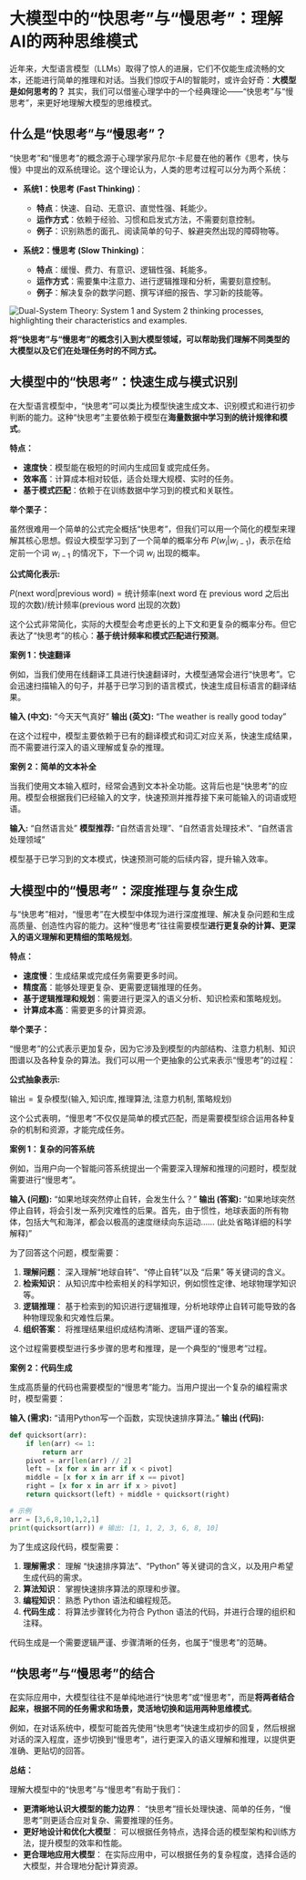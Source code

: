 
# 大模型中的“快思考”与“慢思考”：理解AI的两种思维模式

近年来，大型语言模型（LLMs）取得了惊人的进展，它们不仅能生成流畅的文本，还能进行简单的推理和对话。当我们惊叹于AI的智能时，或许会好奇：**大模型是如何思考的？**  其实，我们可以借鉴心理学中的一个经典理论——“快思考”与“慢思考”，来更好地理解大模型的思维模式。

## 什么是“快思考”与“慢思考”？

“快思考”和“慢思考”的概念源于心理学家丹尼尔·卡尼曼在他的著作《思考，快与慢》中提出的双系统理论。这个理论认为，人类的思考过程可以分为两个系统：

*   **系统1：快思考 (Fast Thinking)**：
    *   **特点**：快速、自动、无意识、直觉性强、耗能少。
    *   **运作方式**：依赖于经验、习惯和启发式方法，不需要刻意控制。
    *   **例子**：识别熟悉的面孔、阅读简单的句子、躲避突然出现的障碍物等。

*   **系统2：慢思考 (Slow Thinking)**：
    *   **特点**：缓慢、费力、有意识、逻辑性强、耗能多。
    *   **运作方式**：需要集中注意力、进行逻辑推理和分析，需要刻意控制。
    *   **例子**：解决复杂的数学问题、撰写详细的报告、学习新的技能等。

![Dual-System Theory: System 1 and System 2 thinking processes, highlighting their characteristics and examples.](BigModel/Thinking/Thinking.png)

**将“快思考”与“慢思考”的概念引入到大模型领域，可以帮助我们理解不同类型的大模型以及它们在处理任务时的不同方式。**

## 大模型中的“快思考”：快速生成与模式识别

在大型语言模型中，“快思考”可以类比为模型快速生成文本、识别模式和进行初步判断的能力。这种“快思考”主要依赖于模型在**海量数据中学习到的统计规律和模式**。

**特点：**

*   **速度快**：模型能在极短的时间内生成回复或完成任务。
*   **效率高**：计算成本相对较低，适合处理大规模、实时的任务。
*   **基于模式匹配**：依赖于在训练数据中学习到的模式和关联性。

**举个栗子：**

虽然很难用一个简单的公式完全概括“快思考”，但我们可以用一个简化的模型来理解其核心思想。假设大模型学习到了一个简单的概率分布 $P(w_i | w_{i-1})$，表示在给定前一个词 $w_{i-1}$ 的情况下，下一个词 $w_i$ 出现的概率。

**公式简化表示:**

$P(\text{next word} | \text{previous word}) = \text{统计频率}(\text{next word} \text{ 在 } \text{ previous word } \text{ 之后出现的次数}) / \text{统计频率}(\text{previous word} \text{ 出现的次数})$

这个公式非常简化，实际的大模型会考虑更长的上下文和更复杂的概率分布。但它表达了“快思考”的核心：**基于统计频率和模式匹配进行预测**。

**案例 1：快速翻译**

例如，当我们使用在线翻译工具进行快速翻译时，大模型通常会进行“快思考”。它会迅速扫描输入的句子，并基于已学习到的语言模式，快速生成目标语言的翻译结果。

**输入 (中文):**  “今天天气真好”
**输出 (英文):**  “The weather is really good today”

在这个过程中，模型主要依赖于已有的翻译模式和词汇对应关系，快速生成结果，而不需要进行深入的语义理解或复杂的推理。

**案例 2：简单的文本补全**

当我们使用文本输入框时，经常会遇到文本补全功能。这背后也是“快思考”的应用。模型会根据我们已经输入的文字，快速预测并推荐接下来可能输入的词语或短语。

**输入:**  “自然语言处”
**模型推荐:**  “自然语言处理”、“自然语言处理技术”、“自然语言处理领域”

模型基于已学习到的文本模式，快速预测可能的后续内容，提升输入效率。

## 大模型中的“慢思考”：深度推理与复杂生成

与“快思考”相对，“慢思考”在大模型中体现为进行深度推理、解决复杂问题和生成高质量、创造性内容的能力。这种“慢思考”往往需要模型**进行更复杂的计算、更深入的语义理解和更精细的策略规划**。

**特点：**

*   **速度慢**：生成结果或完成任务需要更多时间。
*   **精度高**：能够处理更复杂、更需要逻辑推理的任务。
*   **基于逻辑推理和规划**：需要进行更深入的语义分析、知识检索和策略规划。
*   **计算成本高**：需要更多的计算资源。

**举个栗子：**

“慢思考”的公式表示更加复杂，因为它涉及到模型的内部结构、注意力机制、知识图谱以及各种复杂的算法。我们可以用一个更抽象的公式来表示“慢思考”的过程：

**公式抽象表示:**

$\text{输出} = \text{复杂模型}( \text{输入}, \text{知识库}, \text{推理算法}, \text{注意力机制}, \text{策略规划} )$

这个公式表明，“慢思考”不仅仅是简单的模式匹配，而是需要模型综合运用各种复杂的机制和资源，才能完成任务。

**案例 1：复杂的问答系统**

例如，当用户向一个智能问答系统提出一个需要深入理解和推理的问题时，模型就需要进行“慢思考”。

**输入 (问题):**  “如果地球突然停止自转，会发生什么？”
**输出 (答案):**  “如果地球突然停止自转，将会引发一系列灾难性的后果。首先，由于惯性，地球表面的所有物体，包括大气和海洋，都会以极高的速度继续向东运动…… (此处省略详细的科学解释)”

为了回答这个问题，模型需要：

1.  **理解问题**： 深入理解“地球自转”、“停止自转”以及 “后果” 等关键词的含义。
2.  **检索知识**： 从知识库中检索相关的科学知识，例如惯性定律、地球物理学知识等。
3.  **逻辑推理**： 基于检索到的知识进行逻辑推理，分析地球停止自转可能导致的各种物理现象和灾难性后果。
4.  **组织答案**： 将推理结果组织成结构清晰、逻辑严谨的答案。

这个过程需要模型进行多步骤的思考和推理，是一个典型的“慢思考”过程。

**案例 2：代码生成**

生成高质量的代码也需要模型的“慢思考”能力。当用户提出一个复杂的编程需求时，模型需要：

**输入 (需求):**  “请用Python写一个函数，实现快速排序算法。”
**输出 (代码):**

```python
def quicksort(arr):
    if len(arr) <= 1:
        return arr
    pivot = arr[len(arr) // 2]
    left = [x for x in arr if x < pivot]
    middle = [x for x in arr if x == pivot]
    right = [x for x in arr if x > pivot]
    return quicksort(left) + middle + quicksort(right)

# 示例
arr = [3,6,8,10,1,2,1]
print(quicksort(arr)) # 输出: [1, 1, 2, 3, 6, 8, 10]
```

为了生成这段代码，模型需要：

1.  **理解需求**： 理解 “快速排序算法”、“Python” 等关键词的含义，以及用户希望生成代码的需求。
2.  **算法知识**： 掌握快速排序算法的原理和步骤。
3.  **编程知识**： 熟悉 Python 语法和编程规范。
4.  **代码生成**： 将算法步骤转化为符合 Python 语法的代码，并进行合理的组织和注释。

代码生成是一个需要逻辑严谨、步骤清晰的任务，也属于“慢思考”的范畴。

## “快思考”与“慢思考”的结合

在实际应用中，大模型往往不是单纯地进行“快思考”或“慢思考”，而是**将两者结合起来，根据不同的任务需求和场景，灵活地切换和运用两种思维模式**。

例如，在对话系统中，模型可能首先使用“快思考”快速生成初步的回复，然后根据对话的深入程度，逐步切换到“慢思考”，进行更深入的语义理解和推理，以提供更准确、更贴切的回答。


**总结：**

理解大模型中的“快思考”与“慢思考”有助于我们：

*   **更清晰地认识大模型的能力边界**： “快思考”擅长处理快速、简单的任务，“慢思考”则更适合应对复杂、需要推理的任务。
*   **更好地设计和优化大模型**： 可以根据任务特点，选择合适的模型架构和训练方法，提升模型的效率和性能。
*   **更合理地应用大模型**： 在实际应用中，可以根据任务的复杂程度，选择合适的大模型，并合理地分配计算资源。
